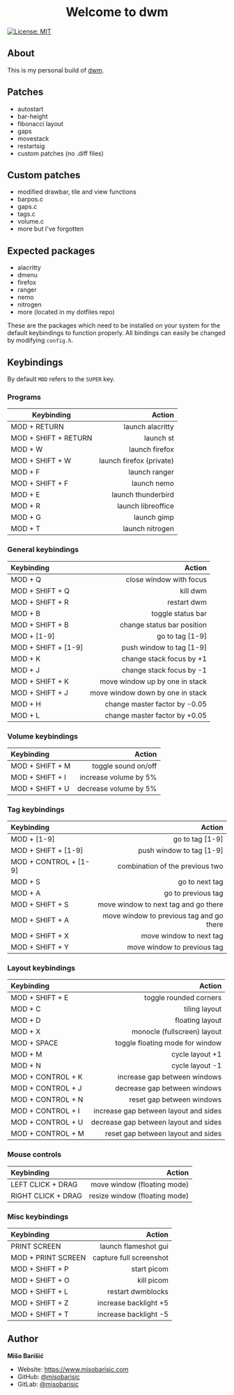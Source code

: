 <h1 align="center">Welcome to dwm</h1>
<p>
  <a href="https://github.com/misobarisic/dwm/blob/master/LICENSE" target="_blank">
    <img alt="License: MIT" src="https://img.shields.io/badge/License-MIT-blue.svg" />
  </a>
</p>

## About
This is my personal build of [dwm](https://dwm.suckless.org/).

## Patches
- autostart
- bar-height
- fibonacci layout
- gaps
- movestack
- restartsig
- custom patches (no .diff files)

## Custom patches
- modified drawbar, tile and view functions
- barpos.c
- gaps.c
- tags.c
- volume.c
- more but I've forgotten

## Expected packages
- alacritty
- dmenu
- firefox
- ranger
- nemo
- nitrogen
- more (located in my dotfiles repo)

These are the packages which need to be installed on your system for the default keybindings to function properly. All bindings can easily be changed by modifying `config.h`.

## Keybindings

By default `MOD` refers to the `SUPER` key.

### Programs
| Keybinding             |                   Action |
|------------------------|-------------------------:|
| MOD + RETURN           |         launch alacritty |
| MOD + SHIFT + RETURN   |                launch st |
| MOD + W                |           launch firefox |
| MOD + SHIFT + W        | launch firefox (private) |
| MOD + F                |            launch ranger |
| MOD + SHIFT + F        |              launch nemo |
| MOD + E                |          launch thunderbird |
| MOD + R                |          launch libreoffice |
| MOD + G                |          launch gimp |
| MOD + T                |          launch nitrogen |

### General keybindings
| Keybinding |  Action|
|:-----|------:|
| MOD + Q | close window with focus |
| MOD + SHIFT + Q  | kill dwm |
| MOD + SHIFT + R  | restart dwm |
| MOD + B | toggle status bar |
| MOD + SHIFT + B | change status bar position |
| MOD + [1-9]  | go to tag [1-9]  |
| MOD + SHIFT + [1-9]  | push window to tag [1-9] |
| MOD + K  | change stack focus by +1 |
| MOD + J  | change stack focus by -1 |
| MOD + SHIFT + K  | move window up by one in stack |
| MOD + SHIFT + J  | move window down by one in stack  |
| MOD + H  | change master factor by -0.05 |
| MOD + L  | change master factor by +0.05|

### Volume keybindings
| Keybinding |  Action|
|:-----|------:|
| MOD + SHIFT + M | toggle sound on/off |
| MOD + SHIFT + I  | increase volume by 5% |
| MOD + SHIFT + U  | decrease volume by 5% |

### Tag keybindings
| Keybinding |  Action|
|:-----|------:|
| MOD + [1-9]  | go to tag [1-9]  |
| MOD + SHIFT + [1-9]  | push window to tag [1-9] |
| MOD + CONTROL + [1-9]  | combination of the previous two |
| MOD + S  | go to next tag |
| MOD + A | go to previous tag |
| MOD + SHIFT + S  | move window to next tag and go there |
| MOD + SHIFT + A | move window to previous tag and go there |
| MOD + SHIFT + X  | move window to next tag |
| MOD + SHIFT + Y | move window to previous tag |

### Layout keybindings
| Keybinding |  Action|
|:-----|------:|
| MOD + SHIFT + E | toggle rounded corners |
| MOD + C | tiling layout |
| MOD + D | floating layout |
| MOD + X | monocle (fullscreen) layout |
| MOD + SPACE | toggle floating mode for window |
| MOD + M | cycle layout +1 |
| MOD + N | cycle layout -1 |
| MOD + CONTROL + K | increase gap between windows |
| MOD + CONTROL + J | decrease gap between windows |
| MOD + CONTROL + N | reset gap between windows |
| MOD + CONTROL + I | increase gap between layout and sides |
| MOD + CONTROL + U | decrease gap between layout and sides |
| MOD + CONTROL + M | reset gap between layout and sides |

### Mouse controls
| Keybinding |  Action|
|:-----|------:|
| LEFT CLICK + DRAG | move window (floating mode)|
| RIGHT CLICK + DRAG | resize window (floating mode) |

### Misc keybindings
| Keybinding |  Action|
|:-----|------:|
| PRINT SCREEN | launch flameshot gui |
| MOD + PRINT SCREEN | capture full screenshot |
| MOD + SHIFT + P | start picom |
| MOD + SHIFT + O  | kill picom |
| MOD + SHIFT + L  | restart dwmblocks |
| MOD + SHIFT + Z | increase backlight +5 |
| MOD + SHIFT + T  | increase backlight -5 |

## Author

**Mišo Barišić**

* Website: https://www.misobarisic.com
* GitHub: [@misobarisic](https://github.com/misobarisic)
* GitLab: [@misobarisic](https://gitlab.com/misobarisic)
